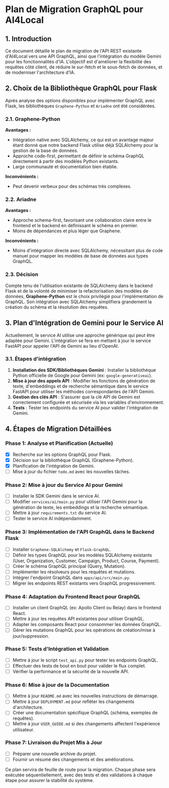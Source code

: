 # Plan de Migration GraphQL pour AI4Local

## 1. Introduction

Ce document détaille le plan de migration de l'API REST existante d'AI4Local vers une API GraphQL, ainsi que l'intégration du modèle Gemini pour les fonctionnalités d'IA. L'objectif est d'améliorer la flexibilité des requêtes côté client, de réduire le sur-fetch et le sous-fetch de données, et de moderniser l'architecture d'IA.

## 2. Choix de la Bibliothèque GraphQL pour Flask

Après analyse des options disponibles pour implémenter GraphQL avec Flask, les bibliothèques `Graphene-Python` et `Ariadne` ont été considérées.

### 2.1. Graphene-Python

**Avantages :**
- Intégration native avec SQLAlchemy, ce qui est un avantage majeur étant donné que notre backend Flask utilise déjà SQLAlchemy pour la gestion de la base de données.
- Approche code-first, permettant de définir le schéma GraphQL directement à partir des modèles Python existants.
- Large communauté et documentation bien établie.

**Inconvénients :**
- Peut devenir verbeux pour des schémas très complexes.

### 2.2. Ariadne

**Avantages :**
- Approche schema-first, favorisant une collaboration claire entre le frontend et le backend en définissant le schéma en premier.
- Moins de dépendances et plus léger que Graphene.

**Inconvénients :**
- Moins d'intégration directe avec SQLAlchemy, nécessitant plus de code manuel pour mapper les modèles de base de données aux types GraphQL.

### 2.3. Décision

Compte tenu de l'utilisation existante de SQLAlchemy dans le backend Flask et de la volonté de minimiser la refactorisation des modèles de données, **Graphene-Python** est le choix privilégié pour l'implémentation de GraphQL. Son intégration avec SQLAlchemy simplifiera grandement la création du schéma et la résolution des requêtes.

## 3. Plan d'Intégration de Gemini pour le Service AI

Actuellement, le service AI utilise une approche générique qui peut être adaptée pour Gemini. L'intégration se fera en mettant à jour le service FastAPI pour appeler l'API de Gemini au lieu d'OpenAI.

### 3.1. Étapes d'intégration

1.  **Installation des SDK/Bibliothèques Gemini** : Installer la bibliothèque Python officielle de Google pour Gemini (ex: `google-generativeai`).
2.  **Mise à jour des appels API** : Modifier les fonctions de génération de texte, d'embeddings et de recherche sémantique dans le service FastAPI pour utiliser les méthodes correspondantes de l'API Gemini.
3.  **Gestion des clés API** : S'assurer que la clé API de Gemini est correctement configurée et sécurisée via les variables d'environnement.
4.  **Tests** : Tester les endpoints du service AI pour valider l'intégration de Gemini.

## 4. Étapes de Migration Détaillées

### Phase 1: Analyse et Planification (Actuelle)
- [x] Recherche sur les options GraphQL pour Flask.
- [x] Décision sur la bibliothèque GraphQL (Graphene-Python).
- [x] Planification de l'intégration de Gemini.
- [ ] Mise à jour du fichier `todo.md` avec les nouvelles tâches.

### Phase 2: Mise à jour du Service AI pour Gemini
- [ ] Installer le SDK Gemini dans le service AI.
- [ ] Modifier `services/ai/main.py` pour utiliser l'API Gemini pour la génération de texte, les embeddings et la recherche sémantique.
- [ ] Mettre à jour `requirements.txt` du service AI.
- [ ] Tester le service AI indépendamment.

### Phase 3: Implémentation de l'API GraphQL dans le Backend Flask
- [ ] Installer `Graphene-SQLAlchemy` et `Flask-GraphQL`.
- [ ] Définir les types GraphQL pour les modèles SQLAlchemy existants (User, Organization, Customer, Campaign, Product, Course, Payment).
- [ ] Créer le schéma GraphQL principal (Query, Mutation).
- [ ] Implémenter les résolveurs pour les requêtes et mutations.
- [ ] Intégrer l'endpoint GraphQL dans `apps/api/src/main.py`.
- [ ] Migrer les endpoints REST existants vers GraphQL progressivement.

### Phase 4: Adaptation du Frontend React pour GraphQL
- [ ] Installer un client GraphQL (ex: Apollo Client ou Relay) dans le frontend React.
- [ ] Mettre à jour les requêtes API existantes pour utiliser GraphQL.
- [ ] Adapter les composants React pour consommer les données GraphQL.
- [ ] Gérer les mutations GraphQL pour les opérations de création/mise à jour/suppression.

### Phase 5: Tests d'Intégration et Validation
- [ ] Mettre à jour le script `test_api.py` pour tester les endpoints GraphQL.
- [ ] Effectuer des tests de bout en bout pour valider le flux complet.
- [ ] Vérifier la performance et la sécurité de la nouvelle API.

### Phase 6: Mise à jour de la Documentation
- [ ] Mettre à jour `README.md` avec les nouvelles instructions de démarrage.
- [ ] Mettre à jour `DEPLOYMENT.md` pour refléter les changements d'architecture.
- [ ] Créer une documentation spécifique GraphQL (schéma, exemples de requêtes).
- [ ] Mettre à jour `USER_GUIDE.md` si des changements affectent l'expérience utilisateur.

### Phase 7: Livraison du Projet Mis à Jour
- [ ] Préparer une nouvelle archive du projet.
- [ ] Fournir un résumé des changements et des améliorations.

Ce plan servira de feuille de route pour la migration. Chaque phase sera exécutée séquentiellement, avec des tests et des validations à chaque étape pour assurer la stabilité du système.

